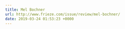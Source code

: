 ```yaml
---
title: Mel Bochner
url: http://www.frieze.com/issue/review/mel-bochner/
date: 2019-03-24 01:53:23 +0000
---
```

